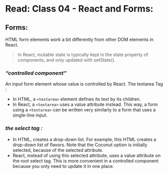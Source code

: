 # Read: Class 04 - React and Forms:
 ## Forms:
HTML form elements work a bit differently from other DOM elements in React.

>  In React, mutable state is typically kept in the state property of components, and only updated with setState().

### ***“controlled component”***
An input form element whose value is controlled by React.
The textarea Tag :

* In HTML, a `<textarea>` element defines its text by its children.
* In React, a `<textarea>` uses a value attribute instead. This way, a form using a `<textarea>` can be written very similarly to a form that uses a single-line input.
### ***the select tag :***

* In HTML, creates a drop-down list. For example, this HTML creates a drop-down list of flavors. Note that the Coconut option is initially selected, because of the selected attribute. 
* React, instead of using this selected attribute, uses a value attribute on the root select tag. This is more convenient in a controlled component because you only need to update it in one place.